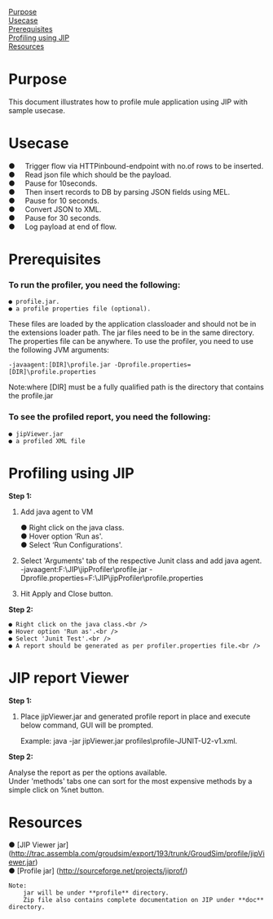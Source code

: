 [Purpose](#purpose)  
[Usecase](#usecase)  
[Prerequisites](#prerequisites)    
[Profiling using JIP](#profiling-using-jip)    
[Resources](#resources)  

Purpose
=======

This document illustrates how to profile mule application using JIP with sample usecase.

Usecase
========

●     Trigger flow via HTTPinbound-endpoint with no.of rows to be inserted. <br />
●     Read json file which should be the payload. <br />
●     Pause for 10seconds.<br />
●     Then insert records to DB by parsing JSON fields using MEL.<br />
●     Pause for 10 seconds.<br /> 
●     Convert JSON to XML.<br />
●     Pause for 30 seconds.<br />
●     Log payload at end of flow.<br />



Prerequisites
=============

### To run the profiler, you need the following:

	● profile.jar.
	● a profile properties file (optional).


These files are loaded by the application classloader and should not be in the extensions loader path. The jar files need to be in the same directory. The properties file can be anywhere.
To use the profiler, you need to use the following JVM arguments:

	-javaagent:[DIR]\profile.jar -Dprofile.properties=[DIR]\profile.properties

Note:where [DIR] must be a fully qualified path is the directory that contains the profile.jar 


### To see the profiled report, you need the following:

	● jipViewer.jar
	● a profiled XML file



Profiling using JIP
=======================

**Step 1:**

1. Add java agent to VM <br />
 
	● Right click on the java class.<br />
	● Hover option ‘Run as'.<br />
	● Select ‘Run Configurations'. <br />

2. Select 'Arguments' tab of the respective Junit class and add java agent.<br />
	-javaagent:F:\JIP\jipProfiler\profile.jar -Dprofile.properties=F:\JIP\jipProfiler\profile.properties
	
3.	Hit Apply and Close button.<br />

**Step 2:**

	● Right click on the java class.<br />
	● Hover option 'Run as'.<br />
	● Select 'Junit Test'.<br />
	● A report should be generated as per profiler.properties file.<br />

JIP report Viewer
==================

**Step 1:**

1. Place jipViewer.jar and generated profile report in place and execute below command, GUI will be prompted. 

	Example:
		java -jar jipViewer.jar profiles\profile-JUNIT-U2-v1.xml.


**Step 2:**<br />

Analyse the report as per the options available. <br />
Under 'methods' tabs one can sort for the most expensive methods by a simple click on %net button.<br />



Resources
===========

● [JIP Viewer jar] (http://trac.assembla.com/groudsim/export/193/trunk/GroudSim/profile/jipViewer.jar)<br />
● [Profile jar]  (http://sourceforge.net/projects/jiprof/) <br />
	
	Note:
		jar will be under **profile** directory.
		Zip file also contains complete documentation on JIP under **doc** directory.